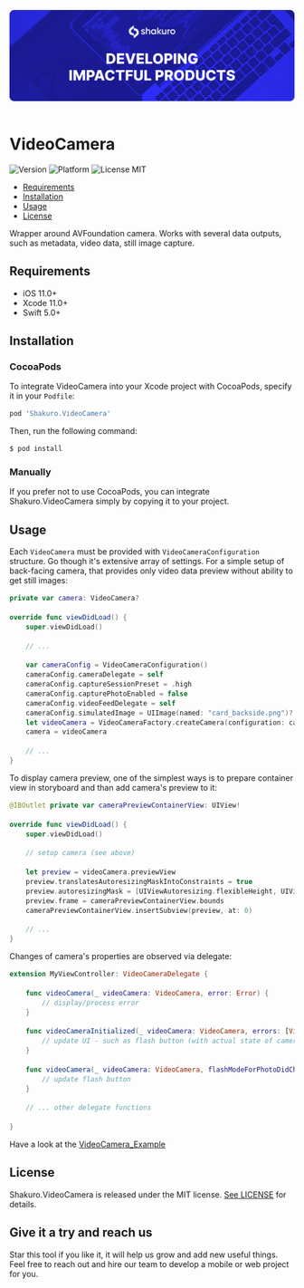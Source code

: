 ![Shakuro VideoCamera](Resources/title_image.png)
<br><br>
# VideoCamera
![Version](https://img.shields.io/badge/version-1.0.0-blue.svg)
![Platform](https://img.shields.io/badge/platform-iOS-lightgrey.svg)
![License MIT](https://img.shields.io/badge/license-MIT-green.svg)

- [Requirements](#requirements)
- [Installation](#installation)
- [Usage](#usage)
- [License](#license)

Wrapper around AVFoundation camera. Works with several data outputs, such as metadata, video data, still image capture.

## Requirements

- iOS 11.0+
- Xcode 11.0+
- Swift 5.0+

## Installation

### CocoaPods

To integrate VideoCamera into your Xcode project with CocoaPods, specify it in your `Podfile`:

```ruby
pod 'Shakuro.VideoCamera'
```

Then, run the following command:

```bash
$ pod install
```

### Manually

If you prefer not to use CocoaPods, you can integrate Shakuro.VideoCamera simply by copying it to your project.

## Usage

Each `VideoCamera` must be provided with `VideoCameraConfiguration` structure. Go though it's extensive array of settings. For a simple setup of back-facing camera, that provides only video data preview without ability to get still images:

```swift
private var camera: VideoCamera?

override func viewDidLoad() {
    super.viewDidLoad()
    
    // ...
    
    var cameraConfig = VideoCameraConfiguration()
    cameraConfig.cameraDelegate = self
    cameraConfig.captureSessionPreset = .high
    cameraConfig.capturePhotoEnabled = false
    cameraConfig.videoFeedDelegate = self
    cameraConfig.simulatedImage = UIImage(named: "card_backside.png")?.cgImage
    let videoCamera = VideoCameraFactory.createCamera(configuration: cameraConfig)
    camera = videoCamera
    
    // ...
}
```

To display camera preview, one of the simplest ways is to prepare container view in storyboard and than add camera's preview to it:

```swift
@IBOutlet private var cameraPreviewContainerView: UIView!

override func viewDidLoad() {
    super.viewDidLoad()
    
    // setup camera (see above)

    let preview = videoCamera.previewView
    preview.translatesAutoresizingMaskIntoConstraints = true
    preview.autoresizingMask = [UIViewAutoresizing.flexibleHeight, UIViewAutoresizing.flexibleWidth]
    preview.frame = cameraPreviewContainerView.bounds
    cameraPreviewContainerView.insertSubview(preview, at: 0)
    
    // ...
}
```

Changes of camera's properties are observed via delegate:

```swift
extension MyViewController: VideoCameraDelegate {

    func videoCamera(_ videoCamera: VideoCamera, error: Error) {
        // display/process error
    }

    func videoCameraInitialized(_ videoCamera: VideoCamera, errors: [VideoCameraError]) {
        // update UI - such as flash button (with actual state of camera)
    }

    func videoCamera(_ videoCamera: VideoCamera, flashModeForPhotoDidChanged newValue: AVCaptureDevice.FlashMode) {
        // update flash button
    }
    
    // ... other delegate functions
    
}
```

Have a look at the [VideoCamera_Example](https://github.com/shakurocom/VideoCamera/tree/master/VideoCamera_Example)

## License

Shakuro.VideoCamera is released under the MIT license. [See LICENSE](https://github.com/shakurocom/VideoCamera/blob/master/LICENSE.md) for details.

## Give it a try and reach us

Star this tool if you like it, it will help us grow and add new useful things. 
Feel free to reach out and hire our team to develop a mobile or web project for you.

